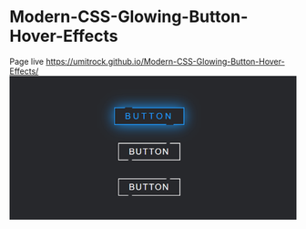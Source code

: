# Modern-CSS-Glowing-Button-Hover-Effects
Page live https://umitrock.github.io/Modern-CSS-Glowing-Button-Hover-Effects/
<img src="https://github.com/UmitRock/Modern-CSS-Glowing-Button-Hover-Effects/blob/main/page.PNG?raw=true" alt="">
